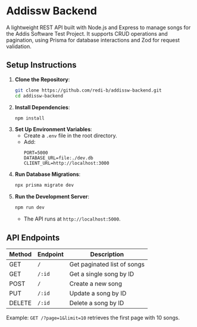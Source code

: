 # Addissw Backend

A lightweight REST API built with Node.js and Express to manage songs for the Addis Software Test Project. It supports CRUD operations and pagination, using Prisma for database interactions and Zod for request validation.

## Setup Instructions
1. **Clone the Repository**:
   ```bash
   git clone https://github.com/redi-b/addissw-backend.git
   cd addissw-backend
   ```
2. **Install Dependencies**:
   ```bash
   npm install
   ```
3. **Set Up Environment Variables**:
   - Create a `.env` file in the root directory.
   - Add:
     ```env
     PORT=5000
     DATABASE_URL=file:./dev.db
     CLIENT_URL=http://localhost:3000
     ```
4. **Run Database Migrations**:
   ```bash
   npx prisma migrate dev
   ```
5. **Run the Development Server**:
   ```bash
   npm run dev
   ```
   - The API runs at `http://localhost:5000`.

## API Endpoints
| Method | Endpoint          | Description                     |
|--------|-------------------|---------------------------------|
| GET    | `/`               | Get paginated list of songs     |
| GET    | `/:id`            | Get a single song by ID         |
| POST   | `/`               | Create a new song               |
| PUT    | `/:id`            | Update a song by ID             |
| DELETE | `/:id`            | Delete a song by ID             |

Example: `GET /?page=1&limit=10` retrieves the first page with 10 songs.